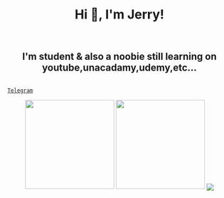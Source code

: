 <h1 align="center">Hi 👋, I'm Jerry!</h1>
<br>

<h2 align="center">I'm student & also a noobie still learning on youtube,unacadamy,udemy,etc... </h2> 

<code><a href="https://telegram.me/elonmuskme" title="Telegram"> Telegram</a></code>
<p align = "center">
  
  <img src = "https://github-readme-stats.vercel.app/api?username=Killersparrow0&show_icons=true&theme=midnight-purple" width = 200>
  
  <img src = "https://github-readme-streak-stats.herokuapp.com?user=Killersparrow0&theme=midnight-purple&hide_border=true" width = 200>
  
  <img align="center" src="https://github-readme-stats.vercel.app/api/top-langs/?username=Killersparrow0&theme=midnight-purple" />
  
</p>
